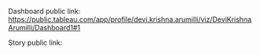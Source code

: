 Dashboard public link:
https://public.tableau.com/app/profile/devi.krishna.arumilli/viz/DeviKrishnaArumilli/Dashboard1#1

Story public link:
